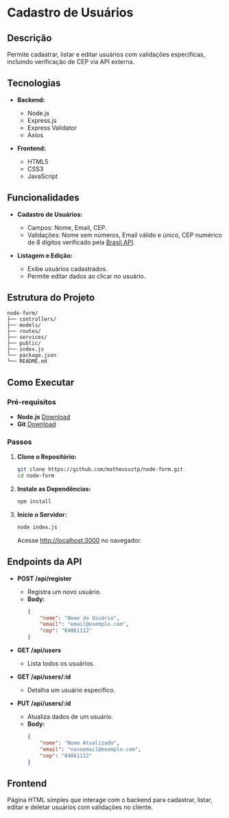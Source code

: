 # Cadastro de Usuários

## Descrição

Permite cadastrar, listar e editar usuários com validações específicas, incluindo verificação de CEP via API externa.

## Tecnologias

- **Backend:**
    - Node.js
    - Express.js
    - Express Validator
    - Axios

- **Frontend:**
    - HTML5
    - CSS3
    - JavaScript

## Funcionalidades

- **Cadastro de Usuários:**
    - Campos: Nome, Email, CEP.
    - Validações: Nome sem números, Email válido e único, CEP numérico de 8 dígitos verificado pela [Brasil API](https://brasilapi.com.br/).

- **Listagem e Edição:**
    - Exibe usuários cadastrados.
    - Permite editar dados ao clicar no usuário.

## Estrutura do Projeto

```
node-form/
├── controllers/
├── models/
├── routes/
├── services/
├── public/
├── index.js
└── package.json
└── README.md
```

## Como Executar

### Pré-requisitos

- **Node.js** [Download](https://nodejs.org/)
- **Git** [Download](https://git-scm.com/)

### Passos

1. **Clone o Repositório:**
     ```bash
     git clone https://github.com/matheusuztp/node-form.git
     cd node-form
     ```

2. **Instale as Dependências:**
     ```bash
     npm install
     ```

3. **Inicie o Servidor:**
     ```bash
     node index.js
     ```
     Acesse [http://localhost:3000](http://localhost:3000) no navegador.

## Endpoints da API

- **POST /api/register**
    - Registra um novo usuário.
    - **Body:**
        ```json
        {
            "nome": "Nome do Usuário",
            "email": "email@exemplo.com",
            "cep": "84061112"
        }
        ```

- **GET /api/users**
    - Lista todos os usuários.

- **GET /api/users/:id**
    - Detalha um usuário específico.

- **PUT /api/users/:id**
    - Atualiza dados de um usuário.
    - **Body:**
        ```json
        {
            "nome": "Nome Atualizado",
            "email": "novoemail@exemplo.com",
            "cep": "84061112"
        }
        ```

## Frontend

Página HTML simples que interage com o backend para cadastrar, listar, editar e deletar usuários com validações no cliente.